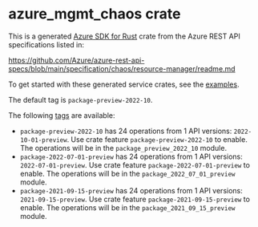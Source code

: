 # azure_mgmt_chaos crate

This is a generated [Azure SDK for Rust](https://github.com/Azure/azure-sdk-for-rust) crate from the Azure REST API specifications listed in:

https://github.com/Azure/azure-rest-api-specs/blob/main/specification/chaos/resource-manager/readme.md

To get started with these generated service crates, see the [examples](https://github.com/Azure/azure-sdk-for-rust/blob/main/services/README.md#examples).

The default tag is `package-preview-2022-10`.

The following [tags](https://github.com/Azure/azure-sdk-for-rust/blob/main/services/tags.md) are available:

- `package-preview-2022-10` has 24 operations from 1 API versions: `2022-10-01-preview`. Use crate feature `package-preview-2022-10` to enable. The operations will be in the `package_preview_2022_10` module.
- `package-2022-07-01-preview` has 24 operations from 1 API versions: `2022-07-01-preview`. Use crate feature `package-2022-07-01-preview` to enable. The operations will be in the `package_2022_07_01_preview` module.
- `package-2021-09-15-preview` has 24 operations from 1 API versions: `2021-09-15-preview`. Use crate feature `package-2021-09-15-preview` to enable. The operations will be in the `package_2021_09_15_preview` module.